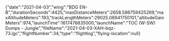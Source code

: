 {"date":"2021-04-03","wing":"BDG EN-B","durationSeconds":4425,"maxDistanceMeters":2658.586759425269,"maxAltitudeMeters":193,"trackLengthMeters":29025.08941750101,"altitudeGainMeters":974,"launchTime":1617476835000,"launchName":"TOC (W-SW) Dumps - Jungle","fileName":"2021-04-03-XAH-bqz-73.igc","flightNumber":34,"type":"flightlog","flying-location":null}
